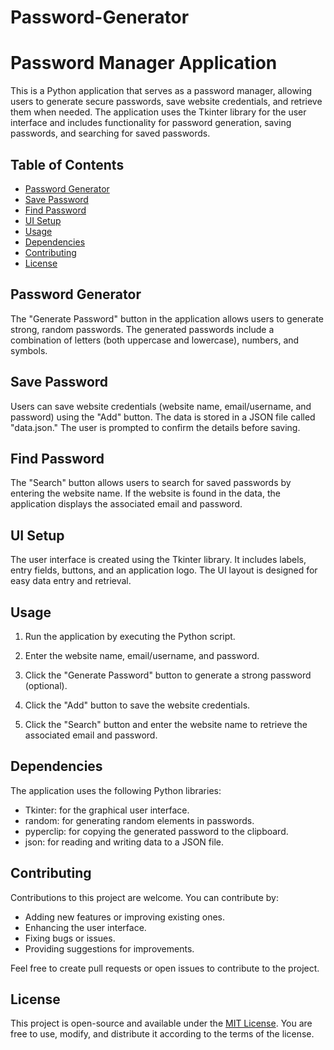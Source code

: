 # Password-Generator
# Password Manager Application

This is a Python application that serves as a password manager, allowing users to generate secure passwords, save website credentials, and retrieve them when needed. The application uses the Tkinter library for the user interface and includes functionality for password generation, saving passwords, and searching for saved passwords.

## Table of Contents

- [Password Generator](#password-generator)
- [Save Password](#save-password)
- [Find Password](#find-password)
- [UI Setup](#ui-setup)
- [Usage](#usage)
- [Dependencies](#dependencies)
- [Contributing](#contributing)
- [License](#license)

## Password Generator

The "Generate Password" button in the application allows users to generate strong, random passwords. The generated passwords include a combination of letters (both uppercase and lowercase), numbers, and symbols.

## Save Password

Users can save website credentials (website name, email/username, and password) using the "Add" button. The data is stored in a JSON file called "data.json." The user is prompted to confirm the details before saving.

## Find Password

The "Search" button allows users to search for saved passwords by entering the website name. If the website is found in the data, the application displays the associated email and password.

## UI Setup

The user interface is created using the Tkinter library. It includes labels, entry fields, buttons, and an application logo. The UI layout is designed for easy data entry and retrieval.

## Usage

1. Run the application by executing the Python script.

2. Enter the website name, email/username, and password.

3. Click the "Generate Password" button to generate a strong password (optional).

4. Click the "Add" button to save the website credentials.

5. Click the "Search" button and enter the website name to retrieve the associated email and password.

## Dependencies

The application uses the following Python libraries:

- Tkinter: for the graphical user interface.
- random: for generating random elements in passwords.
- pyperclip: for copying the generated password to the clipboard.
- json: for reading and writing data to a JSON file.

## Contributing

Contributions to this project are welcome. You can contribute by:

- Adding new features or improving existing ones.
- Enhancing the user interface.
- Fixing bugs or issues.
- Providing suggestions for improvements.

Feel free to create pull requests or open issues to contribute to the project.

## License

This project is open-source and available under the [MIT License](LICENSE). You are free to use, modify, and distribute it according to the terms of the license.
